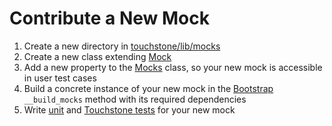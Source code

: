 Contribute a New Mock
======
 1. Create a new directory in [touchstone/lib/mocks](../touchstone/lib/mocks)
 1. Create a new class extending [Mock](../touchstone/lib/mocks/mock.py)
 1. Add a new property to the [Mocks](../touchstone/lib/mocks/mocks.py) class, so your new mock is accessible in user test cases
 1. Build a concrete instance of your new mock in the [Bootstrap](../touchstone/bootstrap.py) `__build_mocks` method with its required dependencies
 1. Write [unit](../tests) and [Touchstone tests](../touchstone-tests) for your new mock
